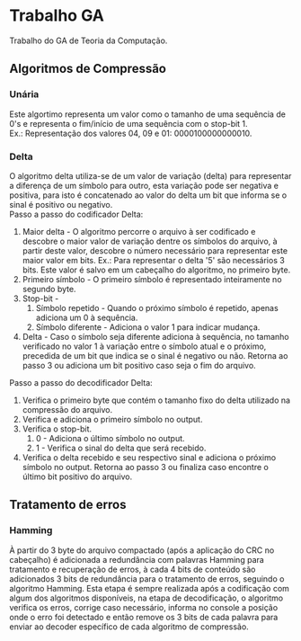 # Trabalho GA

Trabalho do GA de Teoria da Computação.

## Algoritmos de Compressão

### Unária

Este algortimo representa um valor como o tamanho de uma sequência de 0's e representa o fim/início de uma sequência com o stop-bit 1.  
Ex.:  Representação dos valores 04, 09 e 01: 0000100000000010.

### Delta

O algoritmo delta utiliza-se de um valor de variação (delta) para representar a diferença de um símbolo para outro, esta variação pode ser negativa e positiva, para isto é concatenado ao valor do delta um bit que informa se o sinal é positivo ou negativo.  
Passo a passo do codificador Delta: 
1. Maior delta - O algoritmo percorre o arquivo à ser codificado e descobre o maior valor de variação dentre os símbolos do arquivo, à partir deste valor, descobre o número necessário para representar este maior valor em bits. Ex.: Para representar o delta '5' são necessários 3 bits. Este valor é salvo em um cabeçalho do algoritmo, no primeiro byte.
2. Primeiro símbolo - O primeiro símbolo é representado inteiramente no segundo byte.
3. Stop-bit - 
    1. Símbolo repetido - Quando o próximo símbolo é repetido, apenas adiciona um 0 à sequência.
    2. Símbolo diferente - Adiciona o valor 1 para indicar mudança.
4. Delta - Caso o símbolo seja diferente adiciona à sequência, no tamanho verificado no valor 1 à variação entre o símbolo atual e o próximo, precedida de um bit que indica se o sinal é negativo ou não. Retorna ao passo 3 ou adiciona um bit positivo caso seja o fim do arquivo.

Passo a passo do decodificador Delta:  
1. Verifica o primeiro byte que contém o tamanho fixo do delta utilizado na compressão do arquivo.
2. Verifica e adiciona o primeiro símbolo no output.
3. Verifica o stop-bit.
   1. 0 - Adiciona o último símbolo no output.
   2. 1 - Verifica o sinal do delta que será recebido.
4. Verifica o delta recebido e seu respectivo sinal e adiciona o próximo símbolo no output. Retorna ao passo 3 ou finaliza caso encontre o último bit positivo do arquivo.

## Tratamento de erros

### Hamming
À partir do 3 byte do arquivo compactado (após a aplicação do CRC no cabeçalho) é adicionada a redundância com palavras Hamming para tratamento e recuperação de erros,
à cada 4 bits de conteúdo são adicionados 3 bits de redundância para o tratamento de erros, seguindo o algoritmo Hamming. Esta etapa é sempre realizada após a codificação com
algum dos algoritmos disponíveis, na etapa de decodificação, o algoritmo verifica os erros, corrige caso necessário, informa no console a posição onde o erro foi detectado e 
então remove os 3 bits de cada palavra para enviar ao decoder específico de cada algoritmo de compressão.